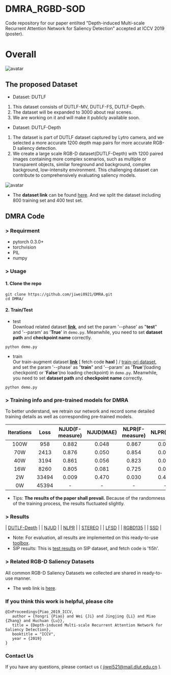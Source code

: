 # DMRA_RGBD-SOD
Code repository for our paper entilted "Depth-induced Multi-scale Recurrent Attention Network for Saliency Detection" accepted at ICCV 2019 (poster).

# Overall
![avatar](https://github.com/jiwei0921/DMRA/blob/master/figure/overall.png)

## The proposed Dataset 
+ Dataset: DUTLF
1. This dataset consists of DUTLF-MV, DUTLF-FS, DUTLF-Depth.
2. The dataset will be expanded to 3000 about real scenes.
3. We are working on it and will make it publicly available soon. 
+ Dataset: DUTLF-Depth
1. The dataset is part of DUTLF dataset captured by Lytro camera, and we selected a more accurate 1200 depth map pairs for more accurate RGB-D saliency detection.     
2. We create a large scale RGB-D dataset(DUTLF-Depth) with 1200 paired images containing more complex scenarios, such as multiple or transparent objects, similar foreground and background, complex background, low-intensity environment. This challenging dataset can contribute to comprehensively evaluating saliency models.    

![avatar](https://github.com/jiwei0921/DMRA/blob/master/figure/dataset.png)     
+ The **dataset link** can be found [here](https://pan.baidu.com/s/1FwUFmNBox_gMZ0CVjby2dg). And we split the dataset including 800 training set and 400 test set.   

## DMRA Code

### > Requirment
+ pytorch 0.3.0+
+ torchvision
+ PIL
+ numpy

### > Usage
#### 1. Clone the repo
```
git clone https://github.com/jiwei0921/DMRA.git
cd DMRA/
```
#### 2. Train/Test
+ test     
Download related dataset [**link**](https://github.com/jiwei0921/RGBD-SOD-datasets), and set the param '--phase' as "**test**" and '--param' as '**True**' in ```demo.py```. Meanwhile, you need to set **dataset path** and **checkpoint name** correctly.
```
python demo.py
```
+ train     
Our train-augment dataset [**link**](https://pan.baidu.com/s/18nVAiOkTKczB_ZpIzBHA0A) [ fetch code **haxl** ] / [train-ori dataset](https://pan.baidu.com/s/1B8PS4SXT7ISd-M6vAlrv_g), and set the param '--phase' as "**train**" and '--param' as '**True**'(loading checkpoint) or '**False**'(no loading checkpoint) in ```demo.py```. Meanwhile, you need to set **dataset path** and **checkpoint name** correctly.  
```
python demo.py
```

### > Training info and pre-trained models for DMRA
To better understand, we retrain our network and record some detailed training details as well as corresponding pre-trained models.

**Iterations** | **Loss** | NJUD(F-measure) | NJUD(MAE) | NLPR(F-measure) | NLPR(MAE) | download link     
:-: | :-: | :-: | :-: | :-: | :-: | :-: |   
100W | 958 | 0.882 | 0.048 | 0.867 | 0.031 | [link](https://pan.baidu.com/s/1Hb0CDDH7vG6F9yxl6wTymQ)   
70W | 2413 | 0.876 | 0.050 | 0.854 | 0.033 | [link](https://pan.baidu.com/s/19SvkoKrkLPHFJUa_9z4ulg)  
40W | 3194 | 0.861 | 0.056 | 0.823 | 0.037 | [link](https://pan.baidu.com/s/1_1ihh0TIm9pwQ4nyNSXKDQ)   
16W | 8260 | 0.805 | 0.081 | 0.725 | 0.056 | [link](https://pan.baidu.com/s/1BzCOBV5HKNLAJcON0ImqyQ)  
2W | 33494 | 0.009 | 0.470 | 0.030 | 0.452 | [link](https://pan.baidu.com/s/1QUJsr3oPOCUJsJu8nCHbHQ)  
0W | 45394 | - | - | - | - | -  

+ Tips: **The results of the paper shall prevail.** Because of the randomness of the training process, the results fluctuated slightly.


### > Results  
| [DUTLF-Depth](https://pan.baidu.com/s/1mS9EzoyY_ULXb3BCSd21eA)  |
| [NJUD](https://pan.baidu.com/s/1smz7KQbCPPClw58bDheH4w)  |
| [NLPR](https://pan.baidu.com/s/19qJkHtFQGV9oVtEFWY_ctg)  |
| [STEREO](https://pan.baidu.com/s/1L11R1c51mMPTrfpW6ykGjA)  |
| [LFSD](https://pan.baidu.com/s/1asgu1fGsHRk4CZcbz0NYxA)  |
| [RGBD135](https://pan.baidu.com/s/1jRYgoAijf_digGLQnsSbhA)  |
| [SSD](https://pan.baidu.com/s/1VY4I-4qpWS3wewz0MC8kqA)  |
+ Note:  For evaluation, all results are implemented on this ready-to-use [toolbox](https://github.com/jiwei0921/Saliency-Evaluation-Toolbox).
+ SIP results: This is [test results](https://pan.baidu.com/s/1R126FXbZBE7Lj-B7nNae_g) on SIP dataset, and fetch code is 'fi5h'.
  
### > Related RGB-D Saliency Datasets
All common RGB-D Saliency Datasets we collected are shared in ready-to-use manner.       
+ The web link is [here](https://github.com/jiwei0921/RGBD-SOD-datasets).

### If you think this work is helpful, please cite
```
@InProceedings{Piao_2019_ICCV,       
   author = {Yongri {Piao} and Wei {Ji} and Jingjing {Li} and Miao {Zhang} and Huchuan {Lu}},   
   title = {Depth-induced Multi-scale Recurrent Attention Network for Saliency Detection},     
   booktitle = "ICCV",     
   year = {2019}     
}  
```

### Contact Us
If you have any questions, please contact us ( jiwei521@mail.dlut.edu.cn ).
